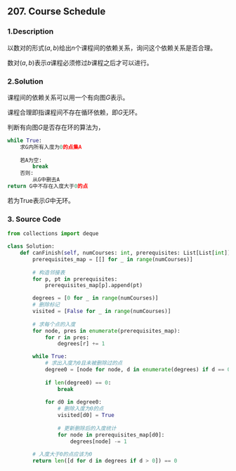 ## 207. Course Schedule

### 1.Description

以数对的形式$(a, b)$给出$n$个课程间的依赖关系，询问这个依赖关系是否合理。

数对$(a, b)$表示$a$课程必须修过$b$课程之后才可以进行。

### 2.Solution

课程间的依赖关系可以用一个有向图$G$表示。

课程合理即指课程间不存在循环依赖，即$G$无环。

判断有向图$G$是否存在环的算法为，

```python	
while True:
    求G内所有入度为0的点集A
    
    若A为空:
        break
    否则:
        从G中删去A
return G中不存在入度大于0的点
```

若为True表示$G$中无环。

### 3. Source Code

```python
from collections import deque

class Solution:
    def canFinish(self, numCourses: int, prerequisites: List[List[int]]) -> bool:
        prerequisites_map = [[] for _ in range(numCourses)]
        
        # 构造邻接表
        for p, pt in prerequisites:
            prerequisites_map[p].append(pt)

        degrees = [0 for _ in range(numCourses)]
        # 删除标记
        visited = [False for _ in range(numCourses)]
        
        # 求每个点的入度
        for node, pres in enumerate(prerequisites_map):
            for r in pres:
                degrees[r] += 1

        while True:
            # 求出入度为0且未被删除过的点
            degree0 = [node for node, d in enumerate(degrees) if d == 0 and not visited[node]]
            
            if len(degree0) == 0:
                break
            
            for d0 in degree0:
                # 删除入度为0的点
                visited[d0] = True
                
                # 更新删除后的入度统计
                for node in prerequisites_map[d0]:
                    degrees[node] -= 1
                    
        # 入度大于0的点应该为0
        return len([d for d in degrees if d > 0]) == 0
```

